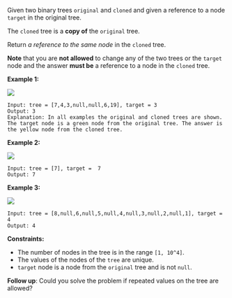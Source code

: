 Given two binary trees `original` and `cloned` and given a reference to a node `target` in the original tree.

The `cloned` tree is a **copy of** the `original` tree.

Return _a reference to the same node_ in the `cloned` tree.

**Note** that you are **not allowed** to change any of the two trees or the `target` node and the answer **must be** a reference to a node in the `cloned` tree.

**Example 1:**

![](https://assets.leetcode.com/uploads/2020/02/21/e1.png)

```
Input: tree = [7,4,3,null,null,6,19], target = 3
Output: 3
Explanation: In all examples the original and cloned trees are shown. The target node is a green node from the original tree. The answer is the yellow node from the cloned tree.
```

**Example 2:**

![](https://assets.leetcode.com/uploads/2020/02/21/e2.png)

```
Input: tree = [7], target =  7
Output: 7
```

**Example 3:**

![](https://assets.leetcode.com/uploads/2020/02/21/e3.png)

```
Input: tree = [8,null,6,null,5,null,4,null,3,null,2,null,1], target = 4
Output: 4
```

**Constraints:**

- The number of nodes in the tree is in the range `[1, 10^4]`.
- The values of the nodes of the `tree` are unique.
- `target` node is a node from the `original` tree and is not `null`.

**Follow up**: Could you solve the problem if repeated values on the tree are allowed?
